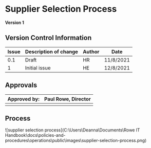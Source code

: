 # Supplier Selection Process

**Version 1**

## Version Control Information

| Issue | Description  of change | Author | Date      |
| ----- | ---------------------- | ------ | --------- |
| 0.1   | Draft                  | HR     | 11/8/2021 |
| 1     | Initial issue          | HE     | 12/8/2021 |

## Approvals

| Approved by: | Paul Rowe, Director |
| ------------ | ------------------- |
|              |                     |

## Process

![supplier selection process](C:\Users\Deanna\Documents\Rowe IT Handbook\docs\policies-and-procedures\operations\public\images\supplier-selection-process.png)

